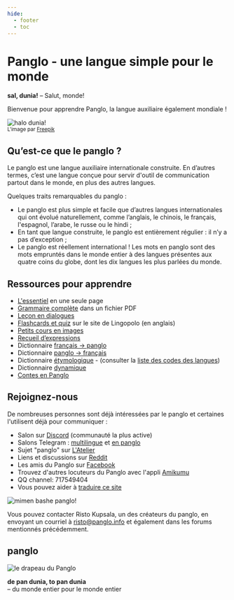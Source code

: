 ```yaml
---
hide:
  - footer
  - toc
---
```


# ﻿Panglo - une langue simple pour le monde

**sal, dunia!**
– Salut, monde!

Bienvenue pour apprendre Panglo, la langue auxiliaire également mondiale !

![](http://www.panglo.info/grafe/halo_dunia.png "halo dunia!")  
<small>L'image par [Freepik](http://www.freepik.com)</small>

## Qu’est-ce que le panglo ?

Le panglo est une langue auxiliaire internationale construite. En d’autres termes, c’est une langue conçue pour servir d'outil de communication partout dans le monde, en plus des autres langues.

Quelques traits remarquables du panglo :

- Le panglo est plus simple et facile que d’autres langues internationales qui ont évolué naturellement, comme l’anglais, le chinois, le français, l'espagnol, l’arabe, le russe ou le hindi ;
- En tant que langue construite, le panglo est entièrement régulier : il n’y a pas d’exception ;
- Le panglo est réellement international ! Les mots en panglo sont des mots empruntés dans le monde entier à des langues présentes aux quatre coins du globe, dont les dix langues les plus parlées du monde.

## Ressources pour apprendre

- [L'essentiel](B02_nutshell.md) en une seule page
- [Grammaire complète](pan.pdf) dans un fichier PDF
- [Leçon en dialogues](K00_kurse.md)
- [Flashcards et quiz](https://lingopolo.org/panglo/) sur le site de Lingopolo (en anglais)
- [Petits cours en images](http://www.panglo.info/panglo/mini_xula.html)
- [Recueil d’expressions](B03_baze_jumla.md)
- Dictionnaire [français → panglo](fra-panglo.md)
- Dictionnaire [panglo → français](panglo-fra.md)
- Dictionnaire [étymologique](leksaslia.md) - (consulter la [liste des codes des langues](https://en.wikipedia.org/wiki/List_of_ISO_639-2_codes))
- Dictionnaire [dynamique](../lexia/index.html?d=fra)
- [Contes en Panglo](https://www.panglo.info/kitabe)

## Rejoignez-nous

De nombreuses personnes sont déjà intéressées par le panglo et certaines l'utilisent déjà pour communiquer :
- Salon sur [Discord](https://discord.gg/jf5GHcHXKk) (communauté la plus active)
- Salons Telegram :
  [multilingue](https://t.me/panglo_grupe) et
  [en panglo](https://t.me/joinchat/AAAAAENlKqzlMtGkrmf5rg)
- Sujet "panglo" sur [L'Atelier](http://www.ideolangues.org/t727-panglo)
- Liens et discussions sur [Reddit](https://www.reddit.com/r/panglo/)
- Les amis du Panglo sur [Facebook](http://www.facebook.com/groups/panglo)
- Trouvez d'autres locuteurs du Panglo avec l'appli [Amikumu](https://amikumu.com/)
- QQ channel: 717549404
- Vous pouvez aider à [traduire ce site](tarja_netoloke.md)

![](http://www.panglo.info/grafe/mome_loga_panglo.png "mimen bashe panglo!")

Vous pouvez contacter Risto Kupsala, un des créateurs du panglo, en envoyant un courriel à [risto@panglo.info](mailto:risto@panglo.info) et également dans les forums mentionnés précédemment.

## panglo

![](http://www.panglo.info/grafe/bandera.png "le drapeau du Panglo")

**de pan dunia, to pan dunia**  
– du monde entier pour le monde entier
